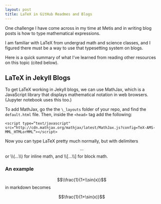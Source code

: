 ```yaml
---
layout: post
title: LaTeX in GitHub Readmes and Blogs
---
```


One challenge I have come across in my time at Metis and in writing blog posts is how to type mathematical expressions.

I am familiar with LaTeX from undergrad math and science classes, and I figured there must be a way to use that typesetting system on blogs.

Here is a quick summary of what I've learned from reading other resources on this topic (cited below).

## LaTeX in Jekyll Blogs

To get LaTeX working in Jekyll blogs, we can use MathJax, which is a JavaScript library that displays mathematical notation in web browsers. (Jupyter notebook uses this too.)

To add MathJax, go the the `\_layouts` folder of your repo, and find the `default.html` file. Then, inside the `<head>` tag add the following:

```
<script type=“text/javascript" src=“http://cdn.mathjax.org/mathjax/latest/MathJax.js?config=TeX-AMS-MML_HTMLorMML”></script>
```

Now you can type LaTeX pretty much normally, but with delimiters $$...$$ or \\\\(...\\\\) for inline math, and \\\\[...\\\\] for block math.

### An example
$$\\frac{1}{1+\\sin(x)}$$ in markdown becomes

$$\frac{1}{1+\sin(x)}$$
